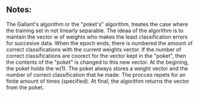 ## Notes:

The Gallant's algorithm or the "poket's" algorithm, treates the case where the training set in not linearly separable. The ideaa of the algorithm is to mantain the vector w of weights who makes the least classification errors for succesive data. When the epoch ends, there is numbered the amount of correct classifications with the current weights vector. If the number of correct classifications are coorect for the vector kept in the "poket", then the contents of the "poket" is changed to this new vector. At the begining, the poket holds the w(1). The poket always stores a weight vector and the number of correct classification that he made. The procces repets for an finite amount of times (specified). At final, the algorithm returns the vector from the poket.
